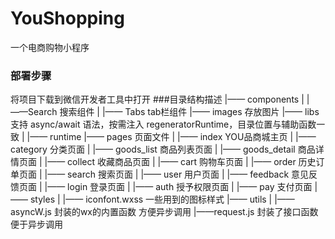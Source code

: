 # YouShopping
一个电商购物小程序
### 部署步骤
将项目下载到微信开发者工具中打开
###目录结构描述
|—— components
|    |——Search 搜索组件
|    |—— Tabs tab栏组件
|—— images 存放图片
|—— libs 支持 async/await 语法，按需注入 regeneratorRuntime，目录位置与辅助函数一致
|   |—— runtime
|—— pages 页面文件
|   |—— index YOU品商城主页
|   |—— category 分类页面
|   |—— goods_list 商品列表页面
|   |—— goods_detail 商品详情页面
|   |—— collect 收藏商品页面
|   |—— cart 购物车页面
|   |—— order 历史订单页面
|   |—— search 搜索页面
|   |—— user 用户页面
|   |—— feedback 意见反馈页面
|   |—— login 登录页面
|   |—— auth 授予权限页面
|   |—— pay 支付页面
|—— styles 
|   |—— iconfont.wxss 一些用到的图标样式
|—— utils
|   |——asyncW.js 封装的wx的内置函数 方便异步调用
|——request.js 封装了接口函数 便于异步调用
